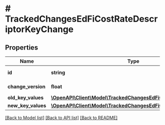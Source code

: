# # TrackedChangesEdFiCostRateDescriptorKeyChange

## Properties

Name | Type | Description | Notes
------------ | ------------- | ------------- | -------------
**id** | **string** | Resource identifier | [optional]
**change_version** | **float** | Change version | [optional]
**old_key_values** | [**\OpenAPI\Client\Model\TrackedChangesEdFiCostRateDescriptorKey**](TrackedChangesEdFiCostRateDescriptorKey.md) |  | [optional]
**new_key_values** | [**\OpenAPI\Client\Model\TrackedChangesEdFiCostRateDescriptorKey**](TrackedChangesEdFiCostRateDescriptorKey.md) |  | [optional]

[[Back to Model list]](../../README.md#models) [[Back to API list]](../../README.md#endpoints) [[Back to README]](../../README.md)
